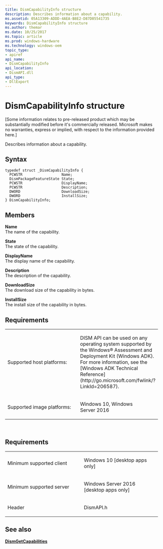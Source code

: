```yaml
---
title: DismCapabilityInfo structure
description: Describes information about a capability.
ms.assetid: 05A13309-ADDD-4AEA-B8E2-D87D05541735
keywords: DismCapabilityInfo structure
ms.author: themar
ms.date: 10/25/2017
ms.topic: article
ms.prod: windows-hardware
ms.technology: windows-oem
topic_type: 
- apiref
api_name: 
- DismCapabilityInfo
api_location: 
- DismAPI.dll
api_type: 
- DllExport
---
```


# DismCapabilityInfo structure


\[Some information relates to pre-released product which may be substantially modified before it's commercially released. Microsoft makes no warranties, express or implied, with respect to the information provided here.\]

Describes information about a capability.

Syntax
---

```ManagedCPlusPlus
typedef struct _DismCapabilityInfo {
  PCWSTR                  Name;
  DismPackageFeatureState State;
  PCWSTR                  DisplayName;
  PCWSTR                  Description;
  DWORD                   DownloadSize;
  DWORD                   InstallSize;
} DismCapabilityInfo;
```

Members
----

**Name**  
The name of the capability.

**State**  
The state of the capability.

**DisplayName**  
The display name of the capability.

**Description**  
The description of the capability.

**DownloadSize**  
The download size of the capability in bytes.

**InstallSize**  
The install size of the capability in bytes.

## <span id="Requirements"></span><span id="requirements"></span><span id="REQUIREMENTS"></span>Requirements


<table>
<colgroup>
<col width="50%" />
<col width="50%" />
</colgroup>
<tbody>
<tr class="odd">
<td><p>Supported host platforms:</p></td>
<td><p>DISM API can be used on any operating system supported by the Windows® Assessment and Deployment Kit (Windows ADK). For more information, see the [Windows ADK Technical Reference](http://go.microsoft.com/fwlink/?LinkId=206587).</p></td>
</tr>
<tr class="even">
<td><p>Supported image platforms:</p></td>
<td><p>Windows 10, Windows Server 2016</p></td>
</tr>
</tbody>
</table>

 

Requirements
---------

<table>
<colgroup>
<col width="50%" />
<col width="50%" />
</colgroup>
<tbody>
<tr class="odd">
<td><p>Minimum supported client</p></td>
<td><p>Windows 10 [desktop apps only]</p></td>
</tr>
<tr class="even">
<td><p>Minimum supported server</p></td>
<td><p>Windows Server 2016 [desktop apps only]</p></td>
</tr>
<tr class="odd">
<td><p>Header</p></td>
<td>DismAPI.h</td>
</tr>
</tbody>
</table>

## <span id="see_also"></span>See also


[**DismGetCapabilities**](dismgetcapabilities.md)

 

 




